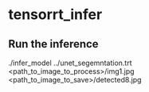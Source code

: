 # tensorrt_infer


## Run the inference 

./infer_model ../unet_segemntation.trt <path_to_image_to_process>/img1.jpg   <path_to_image_to_save>/detected8.jpg
